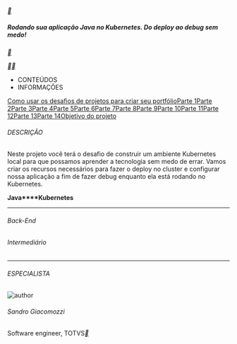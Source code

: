 [**](https://web.dio.me/labs)

##### Rodando sua aplicação Java no Kubernetes. Do deploy ao debug sem medo!

[**](https://hermes.digitalinnovation.one/lab_projects/files/0f2a7c40-e2dd-4735-b6a9-6901d465fb95.zip)

[**](https://web.dio.me/lab/rodando-sua-aplicacao-java-no-kubernetes-do-deploy-ao-debug-sem-medo/learning/86a86c6c-f7ad-440e-9921-45132c98d81a)[**](https://web.dio.me/lab/rodando-sua-aplicacao-java-no-kubernetes-do-deploy-ao-debug-sem-medo/learning/18b034b8-4b84-4822-a5a1-eea9ad3b1952)



- CONTEÚDOS
- INFORMAÇÕES

[Como usar os desafios de projetos para criar seu portfólio](https://web.dio.me/lab/rodando-sua-aplicacao-java-no-kubernetes-do-deploy-ao-debug-sem-medo/learning/86a86c6c-f7ad-440e-9921-45132c98d81a)[Parte 1](https://web.dio.me/lab/rodando-sua-aplicacao-java-no-kubernetes-do-deploy-ao-debug-sem-medo/learning/b676e65d-0ad9-4301-bc77-f4fe9d422a58)[Parte 2](https://web.dio.me/lab/rodando-sua-aplicacao-java-no-kubernetes-do-deploy-ao-debug-sem-medo/learning/18b034b8-4b84-4822-a5a1-eea9ad3b1952)[Parte 3](https://web.dio.me/lab/rodando-sua-aplicacao-java-no-kubernetes-do-deploy-ao-debug-sem-medo/learning/d5ef245b-dc20-4cc9-917c-501e48eabcf5)[Parte 4](https://web.dio.me/lab/rodando-sua-aplicacao-java-no-kubernetes-do-deploy-ao-debug-sem-medo/learning/17d1457c-6aea-410d-84a4-ce1cc489d472)[Parte 5](https://web.dio.me/lab/rodando-sua-aplicacao-java-no-kubernetes-do-deploy-ao-debug-sem-medo/learning/43927eeb-a044-45a8-8429-a590bde18989)[Parte 6](https://web.dio.me/lab/rodando-sua-aplicacao-java-no-kubernetes-do-deploy-ao-debug-sem-medo/learning/4150b8ae-29e6-4bc3-ad3b-6821d477b30d)[Parte 7](https://web.dio.me/lab/rodando-sua-aplicacao-java-no-kubernetes-do-deploy-ao-debug-sem-medo/learning/839bc933-198e-476e-87fb-8c0fdbf431ef)[Parte 8](https://web.dio.me/lab/rodando-sua-aplicacao-java-no-kubernetes-do-deploy-ao-debug-sem-medo/learning/442bd132-62ab-4dbe-976e-cfd42c2d2189)[Parte 9](https://web.dio.me/lab/rodando-sua-aplicacao-java-no-kubernetes-do-deploy-ao-debug-sem-medo/learning/c9311a65-df5b-47ce-a0a2-8d6d20a7eac8)[Parte 10](https://web.dio.me/lab/rodando-sua-aplicacao-java-no-kubernetes-do-deploy-ao-debug-sem-medo/learning/fd158c1e-2b5f-43a2-a00b-e9d1703a76f0)[Parte 11](https://web.dio.me/lab/rodando-sua-aplicacao-java-no-kubernetes-do-deploy-ao-debug-sem-medo/learning/a85b3f2b-6ba8-4e27-bd7d-ce1fd1aee714)[Parte 12](https://web.dio.me/lab/rodando-sua-aplicacao-java-no-kubernetes-do-deploy-ao-debug-sem-medo/learning/497b86cd-fe32-4e73-a3f3-8c298bdcdeac)[Parte 13](https://web.dio.me/lab/rodando-sua-aplicacao-java-no-kubernetes-do-deploy-ao-debug-sem-medo/learning/c70aea97-9462-4a24-97d0-6d178e194964)[Parte 14](https://web.dio.me/lab/rodando-sua-aplicacao-java-no-kubernetes-do-deploy-ao-debug-sem-medo/learning/b1aba043-ce4e-4f8a-9fdc-1eeb5e59b49f)[Objetivo do projeto](https://web.dio.me/lab/rodando-sua-aplicacao-java-no-kubernetes-do-deploy-ao-debug-sem-medo/learning/46a69057-47b7-44fc-b3ea-efdcf30d3372)



###### DESCRIÇÃO

Neste projeto você terá o desafio de construir um ambiente Kubernetes local para que possamos aprender a tecnologia sem medo de errar. Vamos criar os recursos necessários para fazer o deploy no cluster e configurar nossa aplicação a fim de fazer debug enquanto ela está rodando no Kubernetes.

**Java****Kubernetes**

------

###### Back-End

###### Intermediário

------

###### ESPECIALISTA

![author](https://hermes.digitalinnovation.one/users/author/photos/16f35223-2260-4216-b201-b459bfa3809d.png)

###### Sandro Giacomozzi

Software engineer, TOTVS[**](https://www.linkedin.com/in/sandrogiacomozzi/)